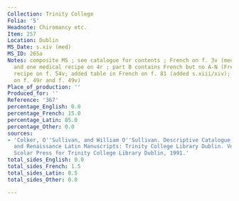 ```yaml
---
Collection: Trinity College
Folia: '5'
Headnote: Chiromancy etc.
Item: 257
Location: Dublin
MS_Date: s.xiv (med)
MS_ID: 265a
Notes: composite MS ; see catalogue for contents ; French on f. 3v (medical recipes)
  and one medical recipe on 4r ; part B contains French but no A-N (French medical
  recipe on f. 54v; added table in French on f. 81 (added s.xiii/xiv); medical recipe
  on f. 49r and f. 49v)
Place_of_production: ''
Produced_for: ''
Reference: '367'
percentage_English: 0.0
percentage_French: 15.0
percentage_Latin: 85.0
percentage_Other: 0.0
sources:
- 'Colker, O''Sullivan, and William O''Sullivan. Descriptive Catalogue of the Mediaeval
  and Renaissance Latin Manuscripts: Trinity College Library Dublin. Vol. 1. Aldershot:
  Scolar Press for Trinity College Library Dublin, 1991.'
total_sides_English: 0.0
total_sides_French: 1.5
total_sides_Latin: 8.5
total_sides_Other: 0.0

---
```

